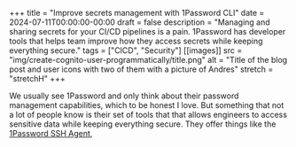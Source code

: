 +++
title = "Improve secrets management with 1Password CLI"
date = 2024-07-11T00:00:00-00:00
draft = false
description = "Managing and sharing secrets for your CI/CD pipelines is a pain. 1Password has developer tools that helps team improve how they access secrets while keeping everything secure."
tags = ["CICD", "Security"]
[[images]]
  src = "img/create-cognito-user-programmatically/title.png"
  alt = "Title of the blog post and user icons with two of them with a picture of Andres"
  stretch = "stretchH"
+++

We usually see 1Password and only think about their password management capabilities, which to be honest I love. But something that not a lot of people know is their set of tools that that allows engineers to access sensitive data while keeping everything secure. They offer things like the [1Password SSH Agent](https://developer.1password.com/docs/ssh/agent/),  